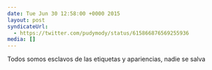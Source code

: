 ```yaml
---
date: Tue Jun 30 12:58:00 +0000 2015
layout: post
syndicateUrl:
  - https://twitter.com/pudymody/status/615866876569255936
media: []
---
```

Todos somos esclavos de las etiquetas y apariencias, nadie se salva

